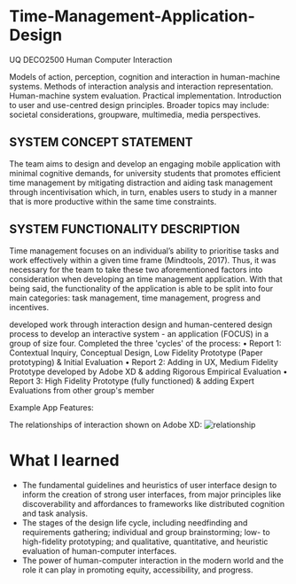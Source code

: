 # Time-Management-Application-Design
UQ DECO2500 Human Computer Interaction

Models of action, perception, cognition and interaction in human-machine systems. Methods of interaction analysis and interaction representation. Human-machine system evaluation. Practical implementation. Introduction to user and use-centred design principles. Broader topics may include: societal considerations, groupware, multimedia, media perspectives.

## SYSTEM CONCEPT STATEMENT
The team aims to design and develop an engaging mobile application with minimal cognitive
demands, for university students that promotes efficient time management by mitigating
distraction and aiding task management through incentivisation which, in turn, enables users to
study in a manner that is more productive within the same time constraints.
## SYSTEM FUNCTIONALITY DESCRIPTION
Time management focuses on an individual’s ability to prioritise tasks and work effectively within
a given time frame (Mindtools, 2017). Thus, it was necessary for the team to take these two
aforementioned factors into consideration when developing an time management application.
With that being said, the functionality of the application is able to be split into four main categories:
task management, time management, progress and incentives.

developed work through interaction design and human-centered design process to develop an interactive system - an application (FOCUS) in a group of size four. Completed the three 'cycles' of the process:
• Report 1: Contextual Inquiry, Conceptual Design, Low Fidelity Prototype (Paper prototyping) & Initial Evaluation
• Report 2: Adding in UX, Medium Fidelity Prototype developed by Adobe XD & adding Rigorous Empirical Evaluation
• Report 3: High Fidelity Prototype (fully functioned) & adding Expert Evaluations from other group's member

Example App Features: 

The relationships of interaction shown on Adobe XD:
![relationship]()

# What I learned
- The fundamental guidelines and heuristics of user interface design to inform the creation of strong user interfaces, from major principles like discoverability and affordances to frameworks like distributed cognition and task analysis.
- The stages of the design life cycle, including needfinding and requirements gathering; individual and group brainstorming; low- to high-fidelity prototyping; and qualitative, quantitative, and heuristic evaluation of human-computer interfaces.
- The power of human-computer interaction in the modern world and the role it can play in promoting equity, accessibility, and progress.
